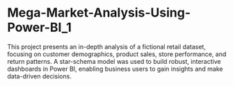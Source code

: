 # Mega-Market-Analysis-Using-Power-BI_1
This project presents an in-depth analysis of a fictional retail dataset, focusing on customer demographics, product sales, store performance, and return patterns. A star-schema model was used to build robust, interactive dashboards in Power BI, enabling business users to gain insights and make data-driven decisions.
